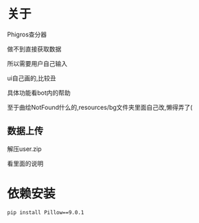 # 关于

Phigros查分器

做不到直接获取数据

所以需要用户自己输入

ui自己画的,比较丑

具体功能看bot内的帮助

至于曲绘NotFound什么的,resources/bg文件夹里面自己改,懒得弄了(

## 数据上传

解压user.zip

看里面的说明

# 依赖安装

`pip install Pillow==9.0.1`
